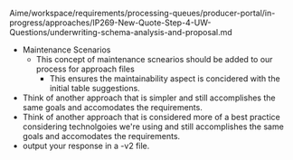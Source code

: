 Aime/workspace/requirements/processing-queues/producer-portal/in-progress/approaches/IP269-New-Quote-Step-4-UW-Questions/underwriting-schema-analysis-and-proposal.md
- Maintenance Scenarios
  - This concept of maintenance scnearios should be added to our process for approach files
    - This ensures the maintainability aspect is concidered with the initial table suggestions.
- Think of another approach that is simpler and still accomplishes the same goals and accomodates the requirements.
- Think of another approach that is considered more of a best practice considering technolgoies we're using and still accomplishes the same goals and accomodates the requirements.
- output your response in a -v2 file.
